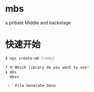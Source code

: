 # mbs

a pribate Middle and backstage

# 快速开始

```bash
$ npx create-mb [name]

? 🤓 Which library do you want to use?
❯ mbs
  mbss

 ✨  File Generate Done
```
